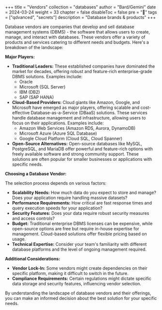+++
title = "Vendors"
collection = "databases"
author = "Bard/Gemini"
date = 2024-03-24
weight = 33
chapter = false
disableToc = false
pre = "<b>📜</b>"
tags = ["qdvanced", "secrets"]
description = "Database brands & products"
+++

Database vendors are companies that develop and sell database management systems (DBMS) - the software that allows users to create, manage, and interact with databases. These vendors offer a variety of products and services catering to different needs and budgets. Here's a breakdown of the landscape:

**Major Players:**

* **Traditional Leaders:** These established companies have dominated the market for decades, offering robust and feature-rich enterprise-grade DBMS solutions. Examples include:
    * Oracle
    * Microsoft (SQL Server)
    * IBM (DB2)
    * SAP (SAP HANA)
* **Cloud-Based Providers:** Cloud giants like Amazon, Google, and Microsoft have emerged as major players, offering scalable and cost-effective Database-as-a-Service (DBaaS) solutions. These services handle database management and infrastructure, allowing users to focus on their applications. Examples include:
    * Amazon Web Services (Amazon RDS, Aurora, DynamoDB)
    * Microsoft Azure (Azure SQL Database)
    * Google Cloud Platform (Cloud SQL, Cloud Spanner)
* **Open-Source Alternatives:** Open-source databases like MySQL, PostgreSQL, and MariaDB offer powerful and feature-rich options with freely available software and strong community support.  These solutions are often popular for smaller businesses or applications with specific needs.

**Choosing a Database Vendor:**

The selection process depends on various factors:

* **Scalability Needs:** How much data do you expect to store and manage? Does your application require handling massive datasets?
* **Performance Requirements:** How critical are fast response times and query execution speeds for your application?
* **Security Features:** Does your data require robust security measures and access controls?
* **Budget:**  Traditional enterprise DBMS licenses can be expensive, while open-source options are free but require in-house expertise for management. Cloud-based solutions offer flexible pricing based on usage.
* **Technical Expertise:** Consider your team's familiarity with different database platforms and the level of ongoing management required.

**Additional Considerations:**

* **Vendor Lock-In:**  Some vendors might create dependencies on their specific platform, making it difficult to switch in the future. 
* **Compliance Requirements:**  Certain regulations might dictate specific data storage and security features, influencing vendor selection.

By understanding the landscape of database vendors and their offerings, you can make an informed decision about the best solution for your specific needs. 